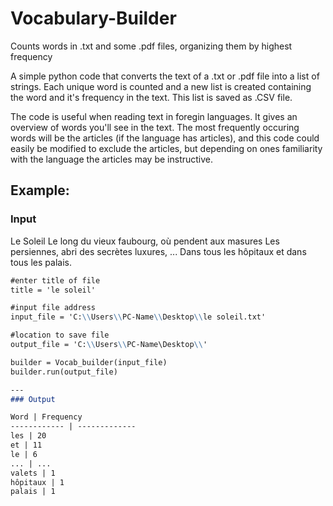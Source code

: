 # Vocabulary-Builder
Counts words in .txt and some .pdf files, organizing them by highest frequency

A simple python code that converts the text of a .txt or .pdf file into a list of strings.
Each unique word is counted and a new list is created containing the word and it's frequency in the text.
This list is saved as .CSV file.

The code is useful when reading text in foregin languages. It gives an overview of words you'll see in the text. The most frequently occuring words will be the articles (if the language has articles), and this code could easily be modified to exclude the articles, but depending on ones familiarity with the language the articles may be instructive. 


## Example:

### Input
Le Soleil
Le long du vieux faubourg, où pendent aux masures
Les persiennes, abri des secrètes luxures,
...
Dans tous les hôpitaux et dans tous les palais.

```markdown
#enter title of file
title = 'le soleil'

#input file address       
input_file = 'C:\\Users\\PC-Name\\Desktop\\le soleil.txt'

#location to save file
output_file = 'C:\\Users\\PC-Name\Desktop\\'

builder = Vocab_builder(input_file)
builder.run(output_file)

---
### Output

Word | Frequency
------------ | -------------
les | 20
et | 11
le | 6
... | ...
valets | 1
hôpitaux | 1
palais | 1



